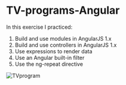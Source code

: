 # TV-programs-Angular
In this exercise I practiced:
1. Build and use modules in AngularJS 1.x
2. Build and use controllers in AngularJS 1.x
3. Use expressions to render data
4. Use an Angular built-in filter
5. Use the ng-repeat directive
 <img src="https://res.cloudinary.com/mokaweb/image/upload/v1591112753/Codecademy%20Angular/TV-program.png" alt="TVprogram">
